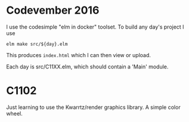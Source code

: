 # Codevember 2016

I use the codesimple "elm in docker" toolset.
To build any day's project I use

`elm make src/${day}.elm`

This produces `index.html` which I can then view or upload.

Each day is src/C11XX.elm, which should contain a 'Main' module.

# C1102
Just learning to use the Kwarrtz/render graphics library. A simple color wheel.
